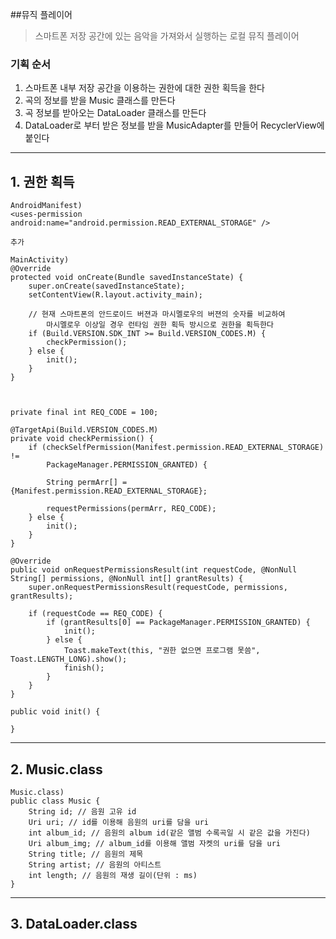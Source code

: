 ##뮤직 플레이어
>스마트폰 저장 공간에 있는 음악을 가져와서 실행하는 로컬 뮤직 플레이어

### 기획 순서
1. 스마트폰 내부 저장 공간을 이용하는 권한에 대한 권한 획득을 한다
2. 곡의 정보를 받을 Music 클래스를 만든다
3. 곡 정보를 받아오는 DataLoader 클래스를 만든다
4. DataLoader로 부터 받은 정보를 받을 MusicAdapter를 만들어 RecyclerView에 붙인다

---

## 1. 권한 획득

```
AndroidManifest)
<uses-permission android:name="android.permission.READ_EXTERNAL_STORAGE" />

추가

```
```
MainActivity)
@Override
protected void onCreate(Bundle savedInstanceState) {
    super.onCreate(savedInstanceState);
    setContentView(R.layout.activity_main);

	// 현재 스마트폰의 안드로이드 버젼과 마시멜로우의 버젼의 숫자를 비교하여  
		마시멜로우 이상일 경우 런타임 권한 획득 방시으로 권한을 획득한다
    if (Build.VERSION.SDK_INT >= Build.VERSION_CODES.M) {
        checkPermission();
    } else {
        init();
    }
}



private final int REQ_CODE = 100;

@TargetApi(Build.VERSION_CODES.M)
private void checkPermission() {
    if (checkSelfPermission(Manifest.permission.READ_EXTERNAL_STORAGE) !=
		PackageManager.PERMISSION_GRANTED) {
        
        String permArr[] = {Manifest.permission.READ_EXTERNAL_STORAGE};

        requestPermissions(permArr, REQ_CODE);
    } else {
        init();
    }
}

@Override
public void onRequestPermissionsResult(int requestCode, @NonNull String[] permissions, @NonNull int[] grantResults) {
    super.onRequestPermissionsResult(requestCode, permissions, grantResults);

    if (requestCode == REQ_CODE) {
        if (grantResults[0] == PackageManager.PERMISSION_GRANTED) {
            init();
        } else {
            Toast.makeText(this, "권한 없으면 프로그램 못씀", Toast.LENGTH_LONG).show();
            finish();
        }
    }
}

public void init() {

}

```
---

## 2. Music.class
```
Music.class)
public class Music {
    String id; // 음원 고유 id
    Uri uri; // id를 이용해 음원의 uri를 담을 uri
    int album_id; // 음원의 album id(같은 앨범 수록곡일 시 같은 값을 가진다)
    Uri album_img; // album_id를 이용해 앨범 자켓의 uri를 담을 uri
    String title; // 음원의 제목
    String artist; // 음원의 아티스트
    int length; // 음원의 재생 길이(단위 : ms)
}
```
---

## 3. DataLoader.class
```


```